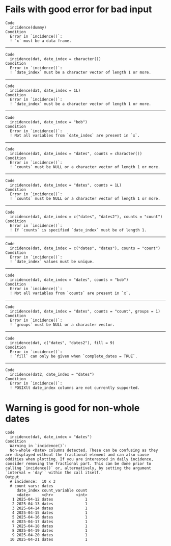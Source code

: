 # Fails with good error for bad input

    Code
      incidence(dummy)
    Condition
      Error in `incidence()`:
      ! `x` must be a data frame.

---

    Code
      incidence(dat, date_index = character())
    Condition
      Error in `incidence()`:
      ! `date_index` must be a character vector of length 1 or more.

---

    Code
      incidence(dat, date_index = 1L)
    Condition
      Error in `incidence()`:
      ! `date_index` must be a character vector of length 1 or more.

---

    Code
      incidence(dat, date_index = "bob")
    Condition
      Error in `incidence()`:
      ! Not all variables from `date_index` are present in `x`.

---

    Code
      incidence(dat, date_index = "dates", counts = character())
    Condition
      Error in `incidence()`:
      ! `counts` must be NULL or a character vector of length 1 or more.

---

    Code
      incidence(dat, date_index = "dates", counts = 1L)
    Condition
      Error in `incidence()`:
      ! `counts` must be NULL or a character vector of length 1 or more.

---

    Code
      incidence(dat, date_index = c("dates", "dates2"), counts = "count")
    Condition
      Error in `incidence()`:
      ! If `counts` is specified `date_index` must be of length 1.

---

    Code
      incidence(dat, date_index = c("dates", "dates"), counts = "count")
    Condition
      Error in `incidence()`:
      ! `date_index` values must be unique.

---

    Code
      incidence(dat, date_index = "dates", counts = "bob")
    Condition
      Error in `incidence()`:
      ! Not all variables from `counts` are present in `x`.

---

    Code
      incidence(dat, date_index = "dates", counts = "count", groups = 1)
    Condition
      Error in `incidence()`:
      ! `groups` must be NULL or a character vector.

---

    Code
      incidence(dat, c("dates", "dates2"), fill = 9)
    Condition
      Error in `incidence()`:
      ! `fill` can only be given when `complete_dates = TRUE`.

---

    Code
      incidence(dat2, date_index = "dates")
    Condition
      Error in `incidence()`:
      ! POSIXlt date_index columns are not currently supported.

# Warning is good for non-whole dates

    Code
      incidence(dat, date_index = "dates")
    Condition
      Warning in `incidence()`:
      Non-whole <Date> columns detected. These can be confusing as they are displayed without the fractional element and can also cause oddities when plotting. If you are interested in daily incidence, consider removing the fractional part. This can be done prior to calling `incidence()` or, alternatively, by setting the argument `interval = 'day'` within the call itself.
    Output
      # incidence:  10 x 3
      # count vars: dates
         date_index count_variable count
         <date>     <chr>          <int>
       1 2025-04-12 dates              1
       2 2025-04-13 dates              1
       3 2025-04-14 dates              1
       4 2025-04-15 dates              1
       5 2025-04-16 dates              1
       6 2025-04-17 dates              1
       7 2025-04-18 dates              1
       8 2025-04-19 dates              1
       9 2025-04-20 dates              1
      10 2025-04-21 dates              1

